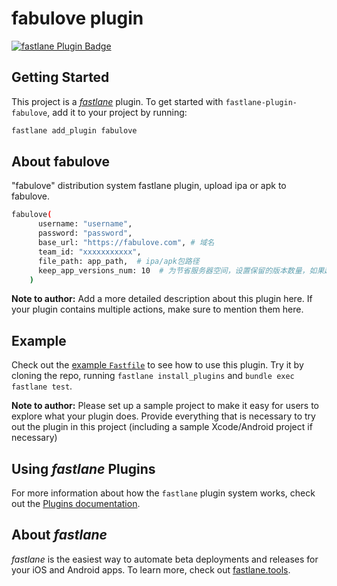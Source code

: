 # fabulove plugin

[![fastlane Plugin Badge](https://rawcdn.githack.com/fastlane/fastlane/master/fastlane/assets/plugin-badge.svg)](https://rubygems.org/gems/fastlane-plugin-fabulove)

## Getting Started

This project is a [_fastlane_](https://github.com/fastlane/fastlane) plugin. To get started with `fastlane-plugin-fabulove`, add it to your project by running:

```bash
fastlane add_plugin fabulove
```

## About fabulove

"fabulove" distribution system fastlane plugin, upload ipa or apk to fabulove.
```bash
fabulove(
      username: "username",
      password: "password",
      base_url: "https://fabulove.com", # 域名
      team_id: "xxxxxxxxxxx",
      file_path: app_path,  # ipa/apk包路径
      keep_app_versions_num: 10  # 为节省服务器空间，设置保留的版本数量，如果超过则会自动删除最早的一个版本。如设0则不进行处理。
    )
```

**Note to author:** Add a more detailed description about this plugin here. If your plugin contains multiple actions, make sure to mention them here.

## Example

Check out the [example `Fastfile`](fastlane/Fastfile) to see how to use this plugin. Try it by cloning the repo, running `fastlane install_plugins` and `bundle exec fastlane test`.

**Note to author:** Please set up a sample project to make it easy for users to explore what your plugin does. Provide everything that is necessary to try out the plugin in this project (including a sample Xcode/Android project if necessary)


## Using _fastlane_ Plugins

For more information about how the `fastlane` plugin system works, check out the [Plugins documentation](https://docs.fastlane.tools/plugins/create-plugin/).

## About _fastlane_

_fastlane_ is the easiest way to automate beta deployments and releases for your iOS and Android apps. To learn more, check out [fastlane.tools](https://fastlane.tools).

